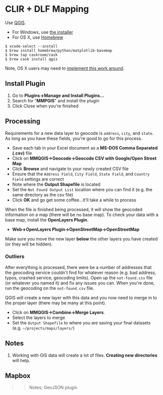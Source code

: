 # CLIR + DLF Mapping

Use [QGIS](http://www.qgis.org/en/site/).

- For Windows, use [the installer](https://www.qgis.org/en/site/forusers/download.html)
- For OS X, use [Homebrew](http://brew.sh/)

```
$ xcode-select --install
$ brew install homebrew/python/matplotlib-basemap
$ brew tap caskroom/cask
$ brew cask install qgis
```

Note, OS X users may need to [implement this work around](https://github.com/caskroom/homebrew-cask/issues/15131#issuecomment-156300400).

## Install Plugin

1. Go to **Plugins->Manage and Install Plugins...**
2. Search for "**MMPGIS**" and install the plugin
4. Click Close when you're finished

## Processing

Requirements for a new data layer to geocode is `address`, `city`, and `state`.
As long as you have these fields, you're good to go for this process.

- Save each tab in your Excel document as a **MS-DOS Comma Separated (.csv)**
 file
- Click on **MMQGIS->Geocode->Geocode CSV with Google/Open Street Map**
- Click **Browse** and navigate to your newly created CSV file
- Ensure that the `Address Field`, `City Field`, `State Field`, and `Country Field` settings are correct
- Note where the **Output Shapefile** is located
- Set the `Not Found Output List` location where you can find it (e.g. the same directory as the csv file)
- Click **OK** and go get some coffee...it'll take a while to process

When the file is finished being processed, it will show the geocoded information on a map (there will be no base map). To check your data with a base map, install the **OpenLayers Plugin**.

- **Web->OpenLayers Plugin->OpenStreetMap->OpenStreetMap**

Make sure you move the new layer **below** the other layers you have created (or they will be hidden).

### Outliers

After everything is processed, there were be a number of addresses that the geocoding service couldn't find for whatever reason (e.g. bad address, typos, crashed service, geocoding limits). Open up the `not-found.csv` file (or whatever you named it) and fix any issues you can. When you're done, run the geocoding on the `not-found.csv` file.

QGIS will create a new layer with this data and you now need to merge in to the proper layer (there may be many at this point).

- Click on **MMQGIS->Combine->Merge Layers**.
- Select the layers to merge
- Set the `Output Shapefile` to where you are saving your final datasets (e.g. `~/projects/maps/layers/`)

## Notes

1. Working with GIS data will create a lot of files. **Creating new directories** will help.

## Mapbox

>>Notes; GeoJSON plugin
